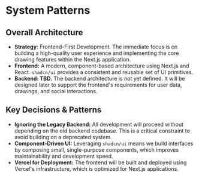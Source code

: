 # System Patterns

## Overall Architecture
- **Strategy:** Frontend-First Development. The immediate focus is on building a high-quality user experience and implementing the core drawing features within the Next.js application.
- **Frontend:** A modern, component-based architecture using Next.js and React. `shadcn/ui` provides a consistent and reusable set of UI primitives.
- **Backend: TBD.** The backend architecture is not yet defined. It will be designed later to support the frontend's requirements for user data, drawings, and social interactions.

## Key Decisions & Patterns
- **Ignoring the Legacy Backend:** All development will proceed without depending on the old backend codebase. This is a critical constraint to avoid building on a deprecated system.
- **Component-Driven UI:** Leveraging `shadcn/ui` means we build interfaces by composing small, single-purpose components, which improves maintainability and development speed.
- **Vercel for Deployment:** The frontend will be built and deployed using Vercel's infrastructure, which is optimized for Next.js applications.
